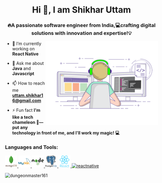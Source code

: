 <h1 align="center">Hi 👋, I am Shikhar Uttam </h1>
<h3 align="center">🔥A passionate software engineer from India,💻crafting digital solutions with innovation and expertise!💡</h3>

<img align="right" alt="coding" width="370" src="https://github.com/dungeonmaster161/dungeonmaster161/blob/main/68747470733a2f2f696d616765732e73717561726573706163652d63646e2e636f6d2f636f6e74656e742f76312f3537363966633430316236333162616231616464623261622f313534313538303631313632342d5445363451474b524a473853574149555%20(1).gif?raw=true" />


- 🔭 I’m currently working on **React Native**

- 💬 Ask me about **Java**  and  **Javascript**  

- 📫 How to reach me **uttam.shikhar16@gmail.com**

- ⚡ Fun fact **I'm like a tech chameleon 🦎—put any technology in front of me, and I'll work my magic! 💻**

<h3 align="left">Languages and Tools:</h3>
<p align="left"> <a href="https://www.mongodb.com/" target="_blank" rel="noreferrer"> <img src="https://raw.githubusercontent.com/devicons/devicon/master/icons/mongodb/mongodb-original-wordmark.svg" alt="mongodb" width="40" height="40"/> </a> <a href="https://www.mysql.com/" target="_blank" rel="noreferrer"> <img src="https://raw.githubusercontent.com/devicons/devicon/master/icons/mysql/mysql-original-wordmark.svg" alt="mysql" width="40" height="40"/> </a> <a href="https://nodejs.org" target="_blank" rel="noreferrer"> <img src="https://raw.githubusercontent.com/devicons/devicon/master/icons/nodejs/nodejs-original-wordmark.svg" alt="nodejs" width="40" height="40"/> </a> <a href="https://www.php.net" target="_blank" rel="noreferrer"><img src="https://raw.githubusercontent.com/devicons/devicon/master/icons/postgresql/postgresql-original-wordmark.svg" alt="postgresql" width="40" height="40"/> </a> <a href="https://reactjs.org/" target="_blank" rel="noreferrer"> <img src="https://raw.githubusercontent.com/devicons/devicon/master/icons/react/react-original-wordmark.svg" alt="react" width="40" height="40"/> </a> <a href="https://reactnative.dev/" target="_blank" rel="noreferrer"> <img src="https://reactnative.dev/img/header_logo.svg" alt="reactnative" width="40" height="40"/> </a> <a href="https://www.typescriptlang.org/" target="_blank" rel="noreferrer"></a> </p>

<p><img align="center" src="https://github-readme-streak-stats.herokuapp.com/?user=dungeonmaster161&" alt="dungeonmaster161" /></p>
